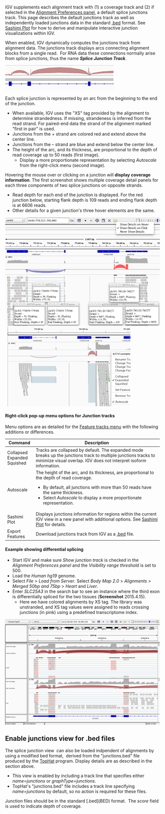 IGV supplements each alignment track with (1) a coverage track and (2) if selected in the [Alignment Preferences panel](Preferences#Alignments), a default splice junctions track. This page describes the default junctions track as well as independently loaded junctions data in the standard [.bed](BED) format. See [Sashimi Plot](http://www.broadinstitute.org/software/igv/Sashimi) for how to derive and manipulate interactive junction visualizations within IGV.

When enabled, IGV dynamically computes the junctions track from alignment data. The junctions track displays arcs connecting alignment blocks from a single read.  For RNA data these connections normally arise from splice junctions, thus the name _**Splice Junction Track**_.

![](../img/splice_junctions_1.png)

Each splice junction is represented by an arc from the beginning to the end of the junction.

*   When available, IGV uses the "XS" tag provided by the alignment to determine strandedness. If missing, strandeness is inferred from the read strand. For paired-end data the strand of the alignment marked "first in pair" is used.
*   Junctions from the + strand are colored red and extend above the center line.
*   Junctions from the – strand are blue and extend below the center line.
*   The height of the arc, and its thickness, are proportional to the depth of read coverage up to 50 reads (first image).
    *   Display a more proportionate representation by selecting _Autoscale_ from the right-click menu (second image).

Hovering the mouse over or clicking on a junction will **display coverage information**. The first screenshot shows multiple coverage detail panels for each three components of two splice junctions on opposite strands.

*   Read depth for each end of the junction is displayed. For the red junction below, starting flank depth is 109 reads and ending flank depth is at 6606 reads.
*   Other details for a given junction's three hover elements are the same.

![](../img/junctionshover.png)  ![](../img/junctionsautoscale4.png)

#### Right-click pop-up menu options for Junction tracks

Menu options are as detailed for the [Feature tracks menu](http://www.broadinstitute.org/software/igv/PopupMenus#FeatureTrack) with the following additions or differences.

| **Command** | **Description** |
| ------- | -------- |
| Collapsed <br/> Expanded </br> Squished | Tracks are collapsed by default. The expanded mode breaks up the junctions track to multiple junctions tracks to minimize visual overlap. IGV does not interpret isoform information. |
| Autoscale | The height of the arc, and its thickness, are proportional to the depth of read coverage. <ul><li>By default, all junctions with more than 50 reads have the same thickness.</li><li>Select _Autoscale_ to display a more proportionate representation.</li></ul> |
| Sashimi Plot | Displays junctions information for regions within the current IGV view in a new panel with additional options. See [Sashimi Plot](http://www.broadinstitute.org/software/igv/Sashimi) for details. |
| Export Features | Download junctions track from IGV as a [.bed](BED) file. |

#### Example showing differential splicing

*   Start IGV and make sure _Show junction track_ is checked in the _Alignment Preferences panel_ and the _Visibility range threshold_ is set to 500.
*   Load the _Human hg19_ genome.
*   Select _File_ > _Load from Server_. Select _Body Map 2.0_ > _Alignments > Merged 50bp and 75bp_ > _Heart_ and _Liver_.
*   Enter _SLC25A3_ in the search bar to see an instance where the third exon is differentially spliced for the two tissues (**Screenshot** 2015.4.15).
    *   Here we have colored alignments by XS tag. The library was unstranded, and XS tag values were assigned to reads crossing junctions (in pink) using a predefined transcriptome index.

![](../img/SLC25A3_XS_colored_2015-04-15%2013.06.09.png)

Enable junctions view for .bed files
------------------------------------

The splice junction view  can also be loaded indpendent of alignments by using a modified bed format,  derived from the "junctions.bed" file produced by the [TopHat](http://tophat.cbcb.umd.edu/) program. Display details are as described in the section above.

*   This view is enabled by including a track line that specifies either _name=junctions_ or _graphType=junctions_.
*   TopHat's "junctions.bed" file includes a track line specifying _name=junctions_ by default, so no action is required for these files.

Junction files should be in the standard [.bed](<?php echo base_path(); ?>BED) format.  The _score_ field is used to indicate depth of coverage.